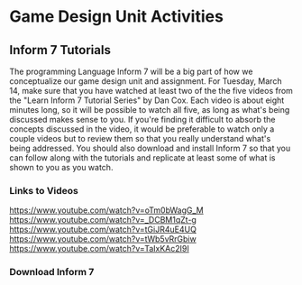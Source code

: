 # Game Design Unit Activities

## Inform 7 Tutorials

The programming Language Inform 7 will be a big part of how we conceptualize our game design unit and assignment. For Tuesday, March 14, make sure that you have watched at least two of the
the five videos from the "Learn Inform 7 Tutorial Series" by Dan Cox. Each video is about eight minutes long, so it will be possible to watch all five, as long as what's being discussed
makes sense to you. If you're finding it difficult to absorb the concepts discussed in the video, it would be preferable to watch only a couple videos but to review them
so that you really understand what's being addressed. You should also download and install Inform 7 so that you can follow along with the tutorials and replicate at least some of what is shown to you as you watch.

### Links to Videos
https://www.youtube.com/watch?v=oTm0bWagG_M
https://www.youtube.com/watch?v=_DCBM1qZt-g
https://www.youtube.com/watch?v=tGiJR4uE4UQ
https://www.youtube.com/watch?v=tWb5vRrGbiw
https://www.youtube.com/watch?v=TaIxKAc2I9I


### Download Inform 7
